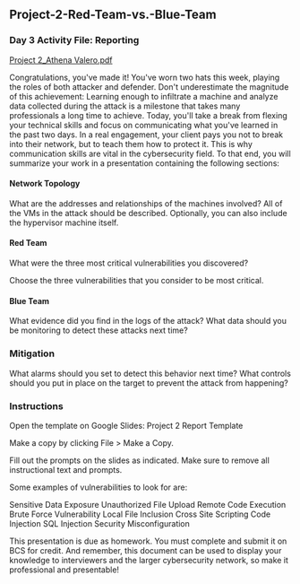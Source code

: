 ## Project-2-Red-Team-vs.-Blue-Team

### Day 3 Activity File: Reporting

[Project 2_Athena Valero.pdf](https://github.com/athenavalero/Project-2-Red-Team-vs.-Blue-Team/blob/main/Project%202_Athena%20Valero.pdf)

Congratulations, you've made it! You've worn two hats this week, playing the roles of both attacker and defender. Don't underestimate the magnitude of this achievement: Learning enough to infiltrate a machine and analyze data collected during the attack is a milestone that takes many professionals a long time to achieve.
Today, you'll take a break from flexing your technical skills and focus on communicating what you've learned in the past two days. In a real engagement, your client pays you not to break into their network, but to teach them how to protect it. This is why communication skills are vital in the cybersecurity field.
To that end, you will summarize your work in a presentation containing the following sections:


#### Network Topology

What are the addresses and relationships of the machines involved?
All of the VMs in the attack should be described. Optionally, you can also include the hypervisor machine itself.



#### Red Team

What were the three most critical vulnerabilities you discovered?

Choose the three vulnerabilities that you consider to be most critical.





#### Blue Team

What evidence did you find in the logs of the attack?
What data should you be monitoring to detect these attacks next time?



### Mitigation

What alarms should you set to detect this behavior next time?
What controls should you  put in place on the target to prevent the attack from happening?




### Instructions
Open the template on Google Slides: Project 2 Report Template


Make a copy by clicking File > Make a Copy.


Fill out the prompts on the slides as indicated. Make sure to remove all instructional text and prompts.


Some examples of vulnerabilities to look for are:

Sensitive Data Exposure
Unauthorized File Upload
Remote Code Execution
Brute Force Vulnerability
Local File Inclusion
Cross Site Scripting
Code Injection
SQL Injection
Security Misconfiguration



This presentation is due as homework. You must complete and submit it on BCS for credit. And remember, this document can be used to display your knowledge to interviewers and the larger cybersecurity network, so make it professional and presentable!
